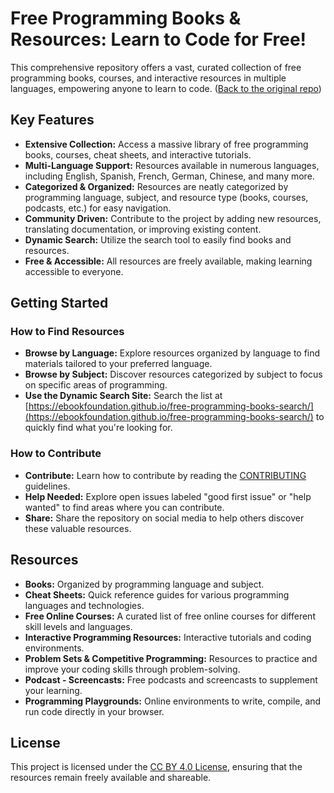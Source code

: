 # Free Programming Books & Resources: Learn to Code for Free!

This comprehensive repository offers a vast, curated collection of free programming books, courses, and interactive resources in multiple languages, empowering anyone to learn to code. ([Back to the original repo](https://github.com/EbookFoundation/free-programming-books))

## Key Features

*   **Extensive Collection:** Access a massive library of free programming books, courses, cheat sheets, and interactive tutorials.
*   **Multi-Language Support:** Resources available in numerous languages, including English, Spanish, French, German, Chinese, and many more.
*   **Categorized & Organized:** Resources are neatly categorized by programming language, subject, and resource type (books, courses, podcasts, etc.) for easy navigation.
*   **Community Driven:** Contribute to the project by adding new resources, translating documentation, or improving existing content.
*   **Dynamic Search:** Utilize the search tool to easily find books and resources.
*   **Free & Accessible:** All resources are freely available, making learning accessible to everyone.

## Getting Started

### How to Find Resources

*   **Browse by Language:** Explore resources organized by language to find materials tailored to your preferred language.
*   **Browse by Subject:** Discover resources categorized by subject to focus on specific areas of programming.
*   **Use the Dynamic Search Site:** Search the list at [https://ebookfoundation.github.io/free-programming-books-search/](https://ebookfoundation.github.io/free-programming-books-search/) to quickly find what you're looking for.

### How to Contribute

*   **Contribute:** Learn how to contribute by reading the [CONTRIBUTING](docs/CONTRIBUTING.md) guidelines.
*   **Help Needed:** Explore open issues labeled "good first issue" or "help wanted" to find areas where you can contribute.
*   **Share:** Share the repository on social media to help others discover these valuable resources.

## Resources

*   **Books:** Organized by programming language and subject.
*   **Cheat Sheets:** Quick reference guides for various programming languages and technologies.
*   **Free Online Courses:** A curated list of free online courses for different skill levels and languages.
*   **Interactive Programming Resources:** Interactive tutorials and coding environments.
*   **Problem Sets & Competitive Programming:** Resources to practice and improve your coding skills through problem-solving.
*   **Podcast - Screencasts:** Free podcasts and screencasts to supplement your learning.
*   **Programming Playgrounds:** Online environments to write, compile, and run code directly in your browser.

## License

This project is licensed under the [CC BY 4.0 License](LICENSE), ensuring that the resources remain freely available and shareable.